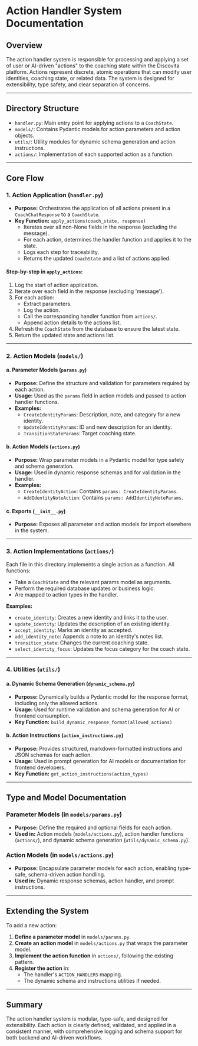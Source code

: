 # Action Handler System Documentation

## Overview

The action handler system is responsible for processing and applying a set of user or AI-driven "actions" to the coaching state within the Discovita platform. Actions represent discrete, atomic operations that can modify user identities, coaching state, or related data. The system is designed for extensibility, type safety, and clear separation of concerns.

---

## Directory Structure

- `handler.py`: Main entry point for applying actions to a `CoachState`.
- `models/`: Contains Pydantic models for action parameters and action objects.
- `utils/`: Utility modules for dynamic schema generation and action instructions.
- `actions/`: Implementation of each supported action as a function.

---

## Core Flow

### 1. **Action Application (`handler.py`)**

- **Purpose:** Orchestrates the application of all actions present in a `CoachChatResponse` to a `CoachState`.
- **Key Function:** `apply_actions(coach_state, response)`
  - Iterates over all non-None fields in the response (excluding the message).
  - For each action, determines the handler function and applies it to the state.
  - Logs each step for traceability.
  - Returns the updated `CoachState` and a list of actions applied.

#### Step-by-step in `apply_actions`:
1. Log the start of action application.
2. Iterate over each field in the response (excluding 'message').
3. For each action:
   - Extract parameters.
   - Log the action.
   - Call the corresponding handler function from `actions/`.
   - Append action details to the actions list.
4. Refresh the `CoachState` from the database to ensure the latest state.
5. Return the updated state and actions list.

---

### 2. **Action Models (`models/`)**

#### a. **Parameter Models (`params.py`)**
- **Purpose:** Define the structure and validation for parameters required by each action.
- **Usage:** Used as the `params` field in action models and passed to action handler functions.
- **Examples:**
  - `CreateIdentityParams`: Description, note, and category for a new identity.
  - `UpdateIdentityParams`: ID and new description for an identity.
  - `TransitionStateParams`: Target coaching state.

#### b. **Action Models (`actions.py`)**
- **Purpose:** Wrap parameter models in a Pydantic model for type safety and schema generation.
- **Usage:** Used in dynamic response schemas and for validation in the handler.
- **Examples:**
  - `CreateIdentityAction`: Contains `params: CreateIdentityParams`.
  - `AddIdentityNoteAction`: Contains `params: AddIdentityNoteParams`.

#### c. **Exports (`__init__.py`)**
- **Purpose:** Exposes all parameter and action models for import elsewhere in the system.

---

### 3. **Action Implementations (`actions/`)**

Each file in this directory implements a single action as a function. All functions:
- Take a `CoachState` and the relevant params model as arguments.
- Perform the required database updates or business logic.
- Are mapped to action types in the handler.

**Examples:**
- `create_identity`: Creates a new identity and links it to the user.
- `update_identity`: Updates the description of an existing identity.
- `accept_identity`: Marks an identity as accepted.
- `add_identity_note`: Appends a note to an identity's notes list.
- `transition_state`: Changes the current coaching state.
- `select_identity_focus`: Updates the focus category for the coach state.

---

### 4. **Utilities (`utils/`)**

#### a. **Dynamic Schema Generation (`dynamic_schema.py`)**
- **Purpose:** Dynamically builds a Pydantic model for the response format, including only the allowed actions.
- **Usage:** Used for runtime validation and schema generation for AI or frontend consumption.
- **Key Function:** `build_dynamic_response_format(allowed_actions)`

#### b. **Action Instructions (`action_instructions.py`)**
- **Purpose:** Provides structured, markdown-formatted instructions and JSON schemas for each action.
- **Usage:** Used in prompt generation for AI models or documentation for frontend developers.
- **Key Function:** `get_action_instructions(action_types)`

---

## Type and Model Documentation

### Parameter Models (in `models/params.py`)
- **Purpose:** Define the required and optional fields for each action.
- **Used in:** Action models (`models/actions.py`), action handler functions (`actions/`), and dynamic schema generation (`utils/dynamic_schema.py`).

### Action Models (in `models/actions.py`)
- **Purpose:** Encapsulate parameter models for each action, enabling type-safe, schema-driven action handling.
- **Used in:** Dynamic response schemas, action handler, and prompt instructions.

---

## Extending the System

To add a new action:
1. **Define a parameter model** in `models/params.py`.
2. **Create an action model** in `models/actions.py` that wraps the parameter model.
3. **Implement the action function** in `actions/`, following the existing pattern.
4. **Register the action** in:
   - The handler's `ACTION_HANDLERS` mapping.
   - The dynamic schema and instructions utilities if needed.

---

## Summary

The action handler system is modular, type-safe, and designed for extensibility. Each action is clearly defined, validated, and applied in a consistent manner, with comprehensive logging and schema support for both backend and AI-driven workflows. 